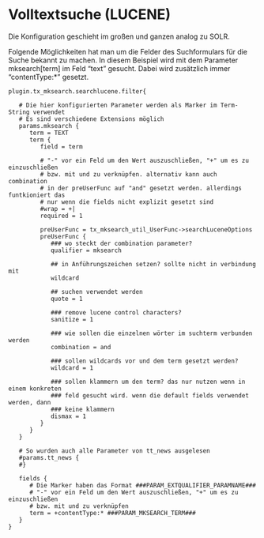 Volltextsuche (LUCENE)
======================

Die Konfiguration geschieht im großen und ganzen analog zu SOLR.

Folgende Möglichkeiten hat man um die Felder des Suchformulars für die Suche bekannt zu machen. In diesem Beispiel wird mit dem Parameter mksearch[term] im Feld “text” gesucht. Dabei wird zusätzlich immer “contentType:\*” gesetzt.

~~~~ {.sourceCode .ts}
plugin.tx_mksearch.searchlucene.filter{

   # Die hier konfigurierten Parameter werden als Marker im Term-String verwendet
   # Es sind verschiedene Extensions möglich
   params.mksearch {
      term = TEXT
      term {
         field = term

         # "-" vor ein Feld um den Wert auszuschließen, "+" um es zu einzuschließen
         # bzw. mit und zu verknüpfen. alternativ kann auch combination
         # in der preUserFunc auf "and" gesetzt werden. allerdings funtkioniert das
         # nur wenn die fields nicht explizit gesetzt sind
         #wrap = +|
         required = 1

         preUserFunc = tx_mksearch_util_UserFunc->searchLuceneOptions
         preUserFunc {
            ### wo steckt der combination parameter?
            qualifier = mksearch

            ## in Anführungszeichen setzen? sollte nicht in verbindung mit
            wildcard

            ## suchen verwendet werden
            quote = 1

            ### remove lucene control characters?
            sanitize = 1

            ### wie sollen die einzelnen wörter im suchterm verbunden werden
            combination = and

            ### sollen wildcards vor und dem term gesetzt werden?
            wildcard = 1

            ### sollen klammern um den term? das nur nutzen wenn in einem konkreten
            ### feld gesucht wird. wenn die default fields verwendet werden, dann
            ### keine klammern
            dismax = 1
         }
      }
   }

   # So wurden auch alle Parameter von tt_news ausgelesen
   #params.tt_news {
   #}

   fields {
      # Die Marker haben das Format ###PARAM_EXTQUALIFIER_PARAMNAME###
      # "-" vor ein Feld um den Wert auszuschließen, "+" um es zu einzuschließen
      # bzw. mit und zu verknüpfen
      term = +contentType:* ###PARAM_MKSEARCH_TERM###
   }
}      
~~~~
